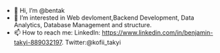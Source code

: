 - 👋 Hi, I’m @bentak
- 👀 I’m interested in Web devloment,Backend Development, Data Analytics, Database Management and structure.
- 📫 How to reach me: LinkedIn: https://www.linkedin.com/in/benjamin-takyi-889032197. Twitter:@kofii_takyi

<!---
bentak/bentak is a ✨ special ✨ repository because its `README.md` (this file) appears on your GitHub profile.
You can click the Preview link to take a look at your changes.
--->
